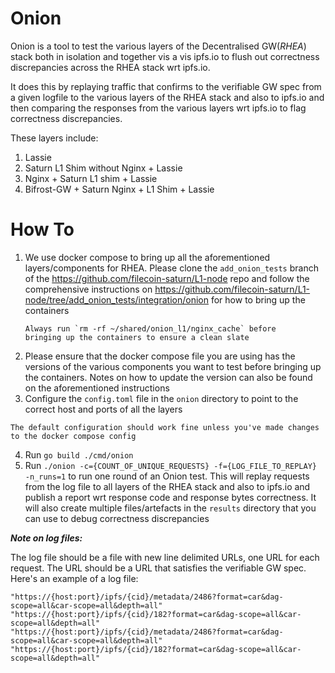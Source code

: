 # Onion

Onion is a tool to test the various layers of the Decentralised GW(_RHEA_) stack both in isolation and 
together vis a vis ipfs.io to flush out correctness discrepancies across the RHEA stack wrt ipfs.io. 

It does this by replaying traffic that confirms to the verifiable GW spec from a given logfile to the various layers of the RHEA stack
and also to ipfs.io and then comparing the responses from the various layers wrt ipfs.io to flag correctness discrepancies.


These layers include: 

1. Lassie
2. Saturn L1 Shim without Nginx + Lassie
3. Nginx + Saturn L1 shim + Lassie
4. Bifrost-GW + Saturn Nginx + L1 Shim + Lassie

# How To

1. We use docker compose to bring up all the aforementioned layers/components for RHEA.
   Please clone the `add_onion_tests` branch of the https://github.com/filecoin-saturn/L1-node repo
   and follow the comprehensive instructions on https://github.com/filecoin-saturn/L1-node/tree/add_onion_tests/integration/onion for how to
   bring up the containers
   ```
   Always run `rm -rf ~/shared/onion_l1/nginx_cache` before 
   bringing up the containers to ensure a clean slate
2. Please ensure that the docker compose file you are using has the versions of the various components you want to test
   before bringing up the containers. Notes on how to update the version can also be found on the aforementioned instructions
3. Configure the `config.toml` file in the `onion` directory to point to the correct host and ports of all the layers
```
The default configuration should work fine unless you've made changes to the docker compose config
```       
4. Run `go build ./cmd/onion`
5. Run `./onion -c={COUNT_OF_UNIQUE_REQUESTS} -f={LOG_FILE_TO_REPLAY} -n_runs=1` to run one round of an Onion test.
   This will replay requests from the log file to all layers of the RHEA stack and also to ipfs.io and publish a report wrt
   response code and response bytes correctness. It will also create multiple files/artefacts in the `results` directory that you can use
   to debug correctness discrepancies

**_Note on log files:_**

The log file should be a file with new line delimited URLs, one URL for each request. The URL should be a URL that satisfies
the verifiable GW spec. Here's an example of a log file:

```
"https://{host:port}/ipfs/{cid}/metadata/2486?format=car&dag-scope=all&car-scope=all&depth=all"
"https://{host:port}/ipfs/{cid}/182?format=car&dag-scope=all&car-scope=all&depth=all"
"https://{host:port}/ipfs/{cid}/metadata/2486?format=car&dag-scope=all&car-scope=all&depth=all"
"https://{host:port}/ipfs/{cid}/182?format=car&dag-scope=all&car-scope=all&depth=all"
```
